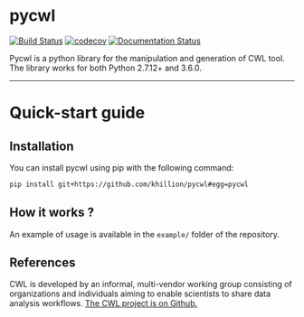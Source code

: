 # pycwl

[![Build Status](https://travis-ci.org/khillion/pycwl.svg?branch=master)](https://travis-ci.org/khillion/pycwl)
[![codecov](https://codecov.io/gh/khillion/pycwl/branch/master/graph/badge.svg)](https://codecov.io/gh/khillion/pycwl)
[![Documentation Status](https://readthedocs.org/projects/pycwl/badge/?version=latest)](http://pycwl.readthedocs.io/en/latest/?badge=latest)

Pycwl is a python library for the manipulation and generation of CWL tool.
The library works for both Python 2.7.12+ and 3.6.0.

------------------------

# Quick-start guide

## Installation

You can install pycwl using pip with the following command:

```bash
pip install git+https://github.com/khillion/pycwl#egg=pycwl
```

## How it works ?

An example of usage is available in the `example/` folder of the repository.

## References

CWL is developed by an informal, multi-vendor working group consisting of organizations and
individuals aiming to enable scientists to share data analysis workflows.
[The CWL project is on Github.](https://github.com/common-workflow-language/common-workflow-language)
